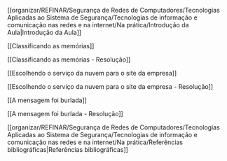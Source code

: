 [[organizar/REFINAR/Segurança de Redes de Computadores/Tecnologias Aplicadas ao Sistema de Segurança/Tecnologias de informação e comunicação nas redes e na internet/Na prática/Introdução da Aula|Introdução da Aula]]

[[Classificando as memórias]]

[[Classificando as memórias - Resolução]]

[[Escolhendo o serviço da nuvem para o site da empresa]]

[[Escolhendo o serviço da nuvem para o site da empresa - Resolução]]

[[A mensagem foi burlada]]

[[A mensagem foi burlada - Resolução]]

[[organizar/REFINAR/Segurança de Redes de Computadores/Tecnologias Aplicadas ao Sistema de Segurança/Tecnologias de informação e comunicação nas redes e na internet/Na prática/Referências bibliográficas|Referências bibliográficas]]